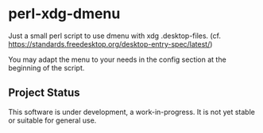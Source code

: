 perl-xdg-dmenu
==============

Just a small perl script to use dmenu with xdg .desktop-files.
(cf. https://standards.freedesktop.org/desktop-entry-spec/latest/)

You may adapt the menu to your needs in the config section at the beginning
of the script.

Project Status
--------------
This software is under development, a work-in-progress. It is not yet stable
or suitable for general use.

